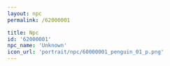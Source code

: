 ```yaml
---
layout: npc
permalink: /62000001

title: Npc
id: '62000001'
npc_name: 'Unknown'
icon_url: 'portrait/npc/60000001_penguin_01_p.png'
---
```

